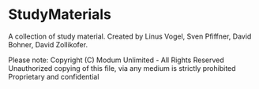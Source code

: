 # StudyMaterials
A collection of study material.
Created by Linus Vogel, Sven Pfiffner, David Bohner, David Zollikofer.

Please note:
Copyright (C) Modum Unlimited - All Rights Reserved
Unauthorized copying of this file, via any medium is strictly prohibited
Proprietary and confidential
